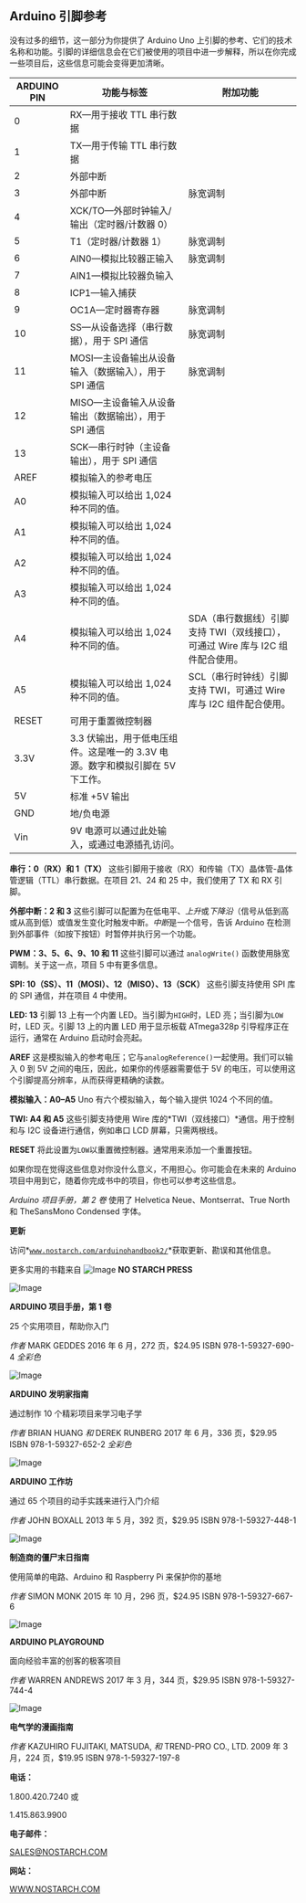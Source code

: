 ## Arduino 引脚参考

没有过多的细节，这一部分为你提供了 Arduino Uno 上引脚的参考、它们的技术名称和功能。引脚的详细信息会在它们被使用的项目中进一步解释，所以在你完成一些项目后，这些信息可能会变得更加清晰。

|  **ARDUINO PIN**  | **功能与标签** | **附加功能** |
| --- | --- | --- |
| 0 | RX—用于接收 TTL 串行数据 |  |
| 1 | TX—用于传输 TTL 串行数据 |  |
| 2 | 外部中断 |  |
| 3 | 外部中断 | 脉宽调制 |
| 4 | XCK/TO—外部时钟输入/输出（定时器/计数器 0） |  |
| 5 | T1（定时器/计数器 1） | 脉宽调制 |
| 6 | AIN0—模拟比较器正输入 | 脉宽调制 |
| 7 | AIN1—模拟比较器负输入 |  |
| 8 | ICP1—输入捕获 |  |
| 9 | OC1A—定时器寄存器 | 脉宽调制 |
| 10 | SS—从设备选择（串行数据），用于 SPI 通信 | 脉宽调制 |
| 11 | MOSI—主设备输出从设备输入（数据输入），用于 SPI 通信 | 脉宽调制 |
| 12 | MISO—主设备输入从设备输出（数据输出），用于 SPI 通信 |  |
| 13 | SCK—串行时钟（主设备输出），用于 SPI 通信 |  |
| AREF | 模拟输入的参考电压 |  |
| A0 | 模拟输入可以给出 1,024 种不同的值。 |  |
| A1 | 模拟输入可以给出 1,024 种不同的值。 |  |
| A2  | 模拟输入可以给出 1,024 种不同的值。 |  |
| A3 | 模拟输入可以给出 1,024 种不同的值。 |  |
| A4 | 模拟输入可以给出 1,024 种不同的值。 | SDA（串行数据线）引脚支持 TWI（双线接口），可通过 Wire 库与 I2C 组件配合使用。 |
| A5 | 模拟输入可以给出 1,024 种不同的值。 | SCL（串行时钟线）引脚支持 TWI，可通过 Wire 库与 I2C 组件配合使用。 |
| RESET | 可用于重置微控制器 |  |
| 3.3V | 3.3 伏输出，用于低电压组件。这是唯一的 3.3V 电源。数字和模拟引脚在 5V 下工作。 |  |
| 5V | 标准 +5V 输出 |  |
| GND | 地/负电源 |  |
| Vin | 9V 电源可以通过此处输入，或通过电源插孔访问。 |  |

**串行：0（RX）和 1（TX）** 这些引脚用于接收（RX）和传输（TX）晶体管-晶体管逻辑（TTL）串行数据。在项目 21、24 和 25 中，我们使用了 TX 和 RX 引脚。

**外部中断：2 和 3** 这些引脚可以配置为在低电平、*上升*或*下降沿*（信号从低到高或从高到低）或值发生变化时触发中断。*中断*是一个信号，告诉 Arduino 在检测到外部事件（如按下按钮）时暂停并执行另一个功能。

**PWM：3、5、6、9、10 和 11** 这些引脚可以通过 `analogWrite()` 函数使用脉宽调制。关于这一点，项目 5 中有更多信息。

**SPI: 10（SS）、11（MOSI）、12（MISO）、13（SCK）** 这些引脚支持使用 SPI 库的 SPI 通信，并在项目 4 中使用。

**LED: 13** 引脚 13 上有一个内置 LED。当引脚为`HIGH`时，LED 亮；当引脚为`LOW`时，LED 灭。引脚 13 上的内置 LED 用于显示板载 ATmega328p 引导程序正在运行，通常在 Arduino 启动时会亮起。

**AREF** 这是模拟输入的参考电压；它与`analogReference()`一起使用。我们可以输入 0 到 5V 之间的电压，因此，如果你的传感器需要低于 5V 的电压，可以使用这个引脚提高分辨率，从而获得更精确的读数。

**模拟输入：A0–A5** Uno 有六个模拟输入，每个输入提供 1024 个不同的值。

**TWI: A4 和 A5** 这些引脚支持使用 Wire 库的*TWI（双线接口）*通信。用于控制和与 I2C 设备进行通信，例如串口 LCD 屏幕，只需两根线。

**RESET** 将此设置为`LOW`以重置微控制器。通常用来添加一个重置按钮。

如果你现在觉得这些信息对你没什么意义，不用担心。你可能会在未来的 Arduino 项目中用到它，随着你完成书中的项目，你也可以参考这些信息。

*Arduino 项目手册，第 2 卷* 使用了 Helvetica Neue、Montserrat、True North 和 TheSansMono Condensed 字体。

**更新**

访问*[`www.nostarch.com/arduinohandbook2/`](https://www.nostarch.com/arduinohandbook2/)*获取更新、勘误和其他信息。

更多实用的书籍来自 ![Image](img/pub01.jpg) **NO STARCH PRESS**

![Image](img/p0259-02.jpg)

**ARDUINO 项目手册，第 1 卷**

25 个实用项目，帮助你入门

*作者* MARK GEDDES 2016 年 6 月，272 页，$24.95 ISBN 978-1-59327-690-4 *全彩色*

![Image](img/p0259-03.jpg)

**ARDUINO 发明家指南**

通过制作 10 个精彩项目来学习电子学

*作者* BRIAN HUANG *和* DEREK RUNBERG 2017 年 6 月，336 页，$29.95 ISBN 978-1-59327-652-2 *全彩色*

![Image](img/p0259-04.jpg)

**ARDUINO 工作坊**

通过 65 个项目的动手实践来进行入门介绍

*作者* JOHN BOXALL 2013 年 5 月，392 页，$29.95 ISBN 978-1-59327-448-1

![Image](img/p0259-05.jpg)

**制造商的僵尸末日指南**

使用简单的电路、Arduino 和 Raspberry Pi 来保护你的基地

*作者* SIMON MONK 2015 年 10 月，296 页，$24.95 ISBN 978-1-59327-667-6

![Image](img/p0259-06.jpg)

**ARDUINO PLAYGROUND**

面向经验丰富的创客的极客项目

*作者* WARREN ANDREWS 2017 年 3 月，344 页，$29.95 ISBN 978-1-59327-744-4

![Image](img/p0259-07.jpg)

**电气学的漫画指南**

*作者* KAZUHIRO FUJITAKI, MATSUDA, *和* TREND-PRO CO., LTD. 2009 年 3 月，224 页，$19.95 ISBN 978-1-59327-197-8

**电话：**

1.800.420.7240 或

1.415.863.9900

**电子邮件：**

SALES@NOSTARCH.COM

**网站：**

[WWW.NOSTARCH.COM](http://WWW.NOSTARCH.COM)
